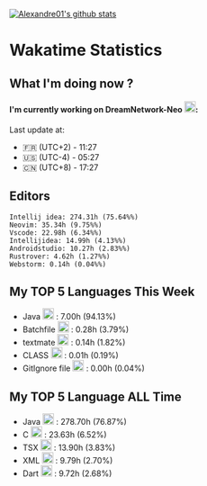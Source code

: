 [![Alexandre01's github stats](https://github-readme-stats.vercel.app/api?username=Alexandre01Dev&theme=dracula&count_private=true)](https://github.com/anuraghazra/github-readme-stats)
<!--
**Alexandre01Dev/Alexandre01Dev** is a ✨ _special_ ✨ repository because its `README.md` (this file) appears on your GitHub profile.

Here are some ideas to get you started:

- 🔭 I’m currently working on ...
- 🌱 I’m currently learning ...
- 👯 I’m looking to collaborate on ...
- 🤔 I’m looking for help with ...
- 💬 Ask me about ...
- 📫 How to reach me: ...
- 😄 Pronouns: ...
- ⚡ Fun fact: ...
-->

<!-- START_WAKATIME_BLOCK -->
# Wakatime Statistics

## What I'm doing now ? 

#### I'm currently working on DreamNetwork-Neo <img src="https://cdn.jsdelivr.net/gh/devicons/devicon@latest/icons/java/java-original.svg" alt="Java" width="20" height="20">: <br/>
Last update at:
- 🇫🇷 (UTC+2) - 11:27
- 🇺🇸 (UTC-4) - 05:27
- 🇨🇳 (UTC+8) - 17:27

## Editors

```text
Intellij idea: 274.31h (75.64%%)
Neovim: 35.34h (9.75%%)
Vscode: 22.98h (6.34%%)
Intellijidea: 14.99h (4.13%%)
Androidstudio: 10.27h (2.83%%)
Rustrover: 4.62h (1.27%%)
Webstorm: 0.14h (0.04%%)
```

## My TOP **5** Languages This Week 

- Java <img src="https://cdn.jsdelivr.net/gh/devicons/devicon@latest/icons/java/java-original.svg" alt="Java" width="20" height="20"> : 7.00h (94.13%)
- Batchfile <img src="https://static-00.iconduck.com/assets.00/file-unknown-icon-1775x2048-pyaeuwoe.png" alt="Batchfile" width="20" height="20"> : 0.28h (3.79%)
- textmate <img src="https://static-00.iconduck.com/assets.00/file-unknown-icon-1775x2048-pyaeuwoe.png" alt="textmate" width="20" height="20"> : 0.14h (1.82%)
- CLASS <img src="https://static-00.iconduck.com/assets.00/file-unknown-icon-1775x2048-pyaeuwoe.png" alt="CLASS" width="20" height="20"> : 0.01h (0.19%)
- GitIgnore file <img src="https://static-00.iconduck.com/assets.00/file-unknown-icon-1775x2048-pyaeuwoe.png" alt="GitIgnore file" width="20" height="20"> : 0.00h (0.04%)

## My TOP **5** Language ALL Time 

- Java <img src="https://cdn.jsdelivr.net/gh/devicons/devicon@latest/icons/java/java-original.svg" alt="Java" width="20" height="20"> : 278.70h (76.87%)
- C <img src="https://cdn.jsdelivr.net/gh/devicons/devicon@latest/icons/c/c-original.svg" alt="C" width="20" height="20"> : 23.63h (6.52%)
- TSX <img src="https://static-00.iconduck.com/assets.00/file-unknown-icon-1775x2048-pyaeuwoe.png" alt="TSX" width="20" height="20"> : 13.90h (3.83%)
- XML <img src="https://cdn.jsdelivr.net/gh/devicons/devicon@latest/icons/xml/xml-original.svg" alt="XML" width="20" height="20"> : 9.79h (2.70%)
- Dart <img src="https://cdn.jsdelivr.net/gh/devicons/devicon@latest/icons/dart/dart-original.svg" alt="Dart" width="20" height="20"> : 9.72h (2.68%)

<!-- END_WAKATIME_BLOCK -->
